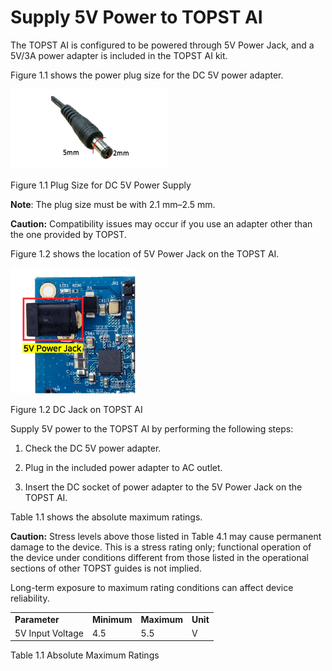 ﻿# Supply 5V Power to TOPST AI 

The TOPST AI is configured to be powered through 5V Power Jack, and a
5V/3A power adapter is included in the TOPST AI kit.

Figure 1.1 shows the power plug size for the DC 5V power adapter.

<img src="https://github.com/topst-development/Documentation/blob/main/TOPST-AI/Hardware/media/2. Power.image1.png"
style="width:2.63578in;height:1.33352in"
alt="케이블, 공구이(가) 표시된 사진 자동 생성된 설명" />

Figure 1.1 Plug Size for DC 5V Power Supply

**Note**: The plug size must be with 2.1 mm–2.5 mm.

**Caution:** Compatibility issues may occur if you use an adapter other
than the one provided by TOPST.

Figure 1.2 shows the location of 5V Power Jack on the TOPST AI.

<img src="https://github.com/topst-development/Documentation/blob/main/TOPST-AI/Hardware/media/2. Power.image2.png"
style="width:2.08165in;height:2.09404in" />

Figure 1.2 DC Jack on TOPST AI

Supply 5V power to the TOPST AI by performing the following steps:

1.  Check the DC 5V power adapter.

2.  Plug in the included power adapter to AC outlet.

3.  Insert the DC socket of power adapter to the 5V Power Jack on the
    TOPST AI.

Table 1.1 shows the absolute maximum ratings.

**Caution:** Stress levels above those listed in Table 4.1 may cause
permanent damage to the device. This is a stress rating only; functional
operation of the device under conditions different from those listed in
the operational sections of other TOPST guides is not implied.

Long-term exposure to maximum rating conditions can affect device
reliability.

|                  |             |             |          |
|------------------|-------------|-------------|----------|
| **Parameter**    | **Minimum** | **Maximum** | **Unit** |
| 5V Input Voltage | 4.5         | 5.5         | V        |

Table 1.1 Absolute Maximum Ratings
